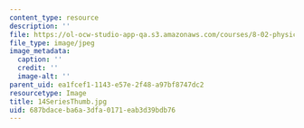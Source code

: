 ```yaml
---
content_type: resource
description: ''
file: https://ol-ocw-studio-app-qa.s3.amazonaws.com/courses/8-02-physics-ii-electricity-and-magnetism-spring-2007/687bdaceba6a3dfa0171eab3d39bdb76_14SeriesThumb.jpg
file_type: image/jpeg
image_metadata:
  caption: ''
  credit: ''
  image-alt: ''
parent_uid: ea1fcef1-1143-e57e-2f48-a97bf8747dc2
resourcetype: Image
title: 14SeriesThumb.jpg
uid: 687bdace-ba6a-3dfa-0171-eab3d39bdb76
---
```

